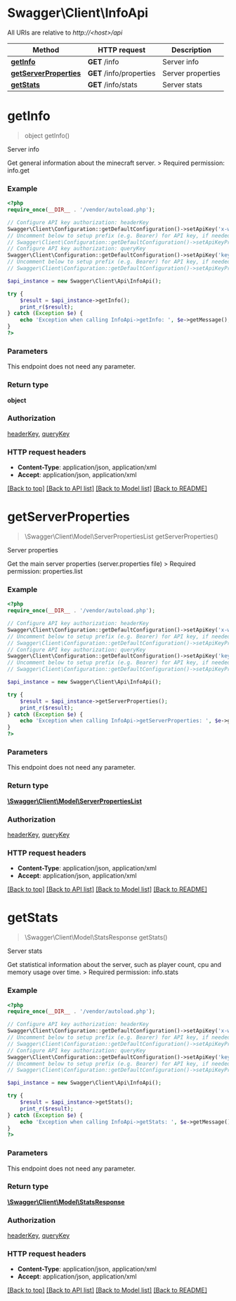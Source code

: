# Swagger\Client\InfoApi

All URIs are relative to *http://&lt;host&gt;/api*

Method | HTTP request | Description
------------- | ------------- | -------------
[**getInfo**](InfoApi.md#getInfo) | **GET** /info | Server info
[**getServerProperties**](InfoApi.md#getServerProperties) | **GET** /info/properties | Server properties
[**getStats**](InfoApi.md#getStats) | **GET** /info/stats | Server stats


# **getInfo**
> object getInfo()

Server info

Get general information about the minecraft server.  > Required permission: info.get

### Example
```php
<?php
require_once(__DIR__ . '/vendor/autoload.php');

// Configure API key authorization: headerKey
Swagger\Client\Configuration::getDefaultConfiguration()->setApiKey('x-webapi-key', 'YOUR_API_KEY');
// Uncomment below to setup prefix (e.g. Bearer) for API key, if needed
// Swagger\Client\Configuration::getDefaultConfiguration()->setApiKeyPrefix('x-webapi-key', 'Bearer');
// Configure API key authorization: queryKey
Swagger\Client\Configuration::getDefaultConfiguration()->setApiKey('key', 'YOUR_API_KEY');
// Uncomment below to setup prefix (e.g. Bearer) for API key, if needed
// Swagger\Client\Configuration::getDefaultConfiguration()->setApiKeyPrefix('key', 'Bearer');

$api_instance = new Swagger\Client\Api\InfoApi();

try {
    $result = $api_instance->getInfo();
    print_r($result);
} catch (Exception $e) {
    echo 'Exception when calling InfoApi->getInfo: ', $e->getMessage(), PHP_EOL;
}
?>
```

### Parameters
This endpoint does not need any parameter.

### Return type

**object**

### Authorization

[headerKey](../../README.md#headerKey), [queryKey](../../README.md#queryKey)

### HTTP request headers

 - **Content-Type**: application/json, application/xml
 - **Accept**: application/json, application/xml

[[Back to top]](#) [[Back to API list]](../../README.md#documentation-for-api-endpoints) [[Back to Model list]](../../README.md#documentation-for-models) [[Back to README]](../../README.md)

# **getServerProperties**
> \Swagger\Client\Model\ServerPropertiesList getServerProperties()

Server properties

Get the main server properties (server.properties file)  > Required permission: properties.list

### Example
```php
<?php
require_once(__DIR__ . '/vendor/autoload.php');

// Configure API key authorization: headerKey
Swagger\Client\Configuration::getDefaultConfiguration()->setApiKey('x-webapi-key', 'YOUR_API_KEY');
// Uncomment below to setup prefix (e.g. Bearer) for API key, if needed
// Swagger\Client\Configuration::getDefaultConfiguration()->setApiKeyPrefix('x-webapi-key', 'Bearer');
// Configure API key authorization: queryKey
Swagger\Client\Configuration::getDefaultConfiguration()->setApiKey('key', 'YOUR_API_KEY');
// Uncomment below to setup prefix (e.g. Bearer) for API key, if needed
// Swagger\Client\Configuration::getDefaultConfiguration()->setApiKeyPrefix('key', 'Bearer');

$api_instance = new Swagger\Client\Api\InfoApi();

try {
    $result = $api_instance->getServerProperties();
    print_r($result);
} catch (Exception $e) {
    echo 'Exception when calling InfoApi->getServerProperties: ', $e->getMessage(), PHP_EOL;
}
?>
```

### Parameters
This endpoint does not need any parameter.

### Return type

[**\Swagger\Client\Model\ServerPropertiesList**](../Model/ServerPropertiesList.md)

### Authorization

[headerKey](../../README.md#headerKey), [queryKey](../../README.md#queryKey)

### HTTP request headers

 - **Content-Type**: application/json, application/xml
 - **Accept**: application/json, application/xml

[[Back to top]](#) [[Back to API list]](../../README.md#documentation-for-api-endpoints) [[Back to Model list]](../../README.md#documentation-for-models) [[Back to README]](../../README.md)

# **getStats**
> \Swagger\Client\Model\StatsResponse getStats()

Server stats

Get statistical information about the server, such as player count, cpu and memory usage over time.  > Required permission: info.stats

### Example
```php
<?php
require_once(__DIR__ . '/vendor/autoload.php');

// Configure API key authorization: headerKey
Swagger\Client\Configuration::getDefaultConfiguration()->setApiKey('x-webapi-key', 'YOUR_API_KEY');
// Uncomment below to setup prefix (e.g. Bearer) for API key, if needed
// Swagger\Client\Configuration::getDefaultConfiguration()->setApiKeyPrefix('x-webapi-key', 'Bearer');
// Configure API key authorization: queryKey
Swagger\Client\Configuration::getDefaultConfiguration()->setApiKey('key', 'YOUR_API_KEY');
// Uncomment below to setup prefix (e.g. Bearer) for API key, if needed
// Swagger\Client\Configuration::getDefaultConfiguration()->setApiKeyPrefix('key', 'Bearer');

$api_instance = new Swagger\Client\Api\InfoApi();

try {
    $result = $api_instance->getStats();
    print_r($result);
} catch (Exception $e) {
    echo 'Exception when calling InfoApi->getStats: ', $e->getMessage(), PHP_EOL;
}
?>
```

### Parameters
This endpoint does not need any parameter.

### Return type

[**\Swagger\Client\Model\StatsResponse**](../Model/StatsResponse.md)

### Authorization

[headerKey](../../README.md#headerKey), [queryKey](../../README.md#queryKey)

### HTTP request headers

 - **Content-Type**: application/json, application/xml
 - **Accept**: application/json, application/xml

[[Back to top]](#) [[Back to API list]](../../README.md#documentation-for-api-endpoints) [[Back to Model list]](../../README.md#documentation-for-models) [[Back to README]](../../README.md)

